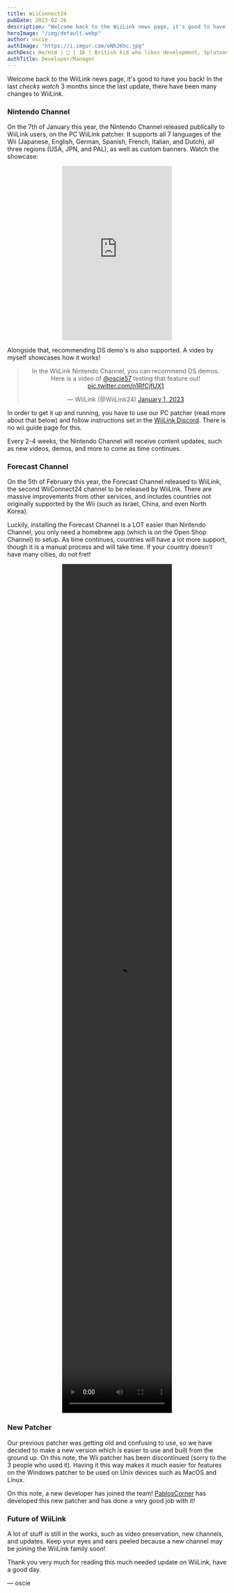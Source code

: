 ```yaml
---
title: WiiConnect24
pubDate: 2023-02-26
description: "Welcome back to the WiiLink news page, it's good to have you back! In the last *checks watch* 3 months since the last update, there have been many changes to WiiLink."
heroImage: "/img/default.webp"
author: oscie
authImage: "https://i.imgur.com/eNhJ6hc.jpg"
authDesc: He/Him | 🏴󠁧󠁢󠁥󠁮󠁧󠁿 | 16 | British kid who likes development, Splatoon, and rhythm gaming. May or may not own one too many squid plushies...
authTitle: Developer/Manager
---
```


Welcome back to the WiiLink news page, it's good to have you back! In the last *checks watch* 3 months since the last update, there have been many changes to WiiLink.

### Nintendo Channel

On the 7th of January this year, the Nintendo Channel released publically to WiiLink users, on the PC WiiLink patcher. It supports all 7 languages of the Wii (Japanese, English, German, Spanish, French, Italian, and Dutch), all three regions (USA, JPN, and PAL), as well as custom banners. Watch the showcase:

<center><iframe width="50%" height="400" src="https://www.youtube.com/embed/exDBfMbewYI" title="YouTube video player" frameborder="0" allow="accelerometer; autoplay; clipboard-write; encrypted-media; gyroscope; picture-in-picture; web-share" allowfullscreen></iframe></center>

Alongside that, recommending DS demo's is also supported. A video by myself showcases how it works!

<center><blockquote class="twitter-tweet"><p lang="en" dir="ltr">In the WiiLink Nintendo Channel, you can recommend DS demos. Here is a video of <a href="https://twitter.com/oscie57?ref_src=twsrc%5Etfw">@oscie57</a> testing that feature out! <a href="https://t.co/n1RfCjfUX1">pic.twitter.com/n1RfCjfUX1</a></p>&mdash; WiiLink (@WiiLink24) <a href="https://twitter.com/WiiLink24/status/1609615718533799937?ref_src=twsrc%5Etfw">January 1, 2023</a></blockquote> <script async src="https://platform.twitter.com/widgets.js" charset="utf-8"></script></center>

In order to get it up and running, you have to use our PC patcher (read more about that below) and follow instructions set in the [WiiLink Discord](https://discord.gg/wiilink). There is no wii.guide page for this.

Every 2-4 weeks, the Nintendo Channel will receive content updates, such as new videos, demos, and more to come as time continues.

### Forecast Channel

On the 5th of February this year, the Forecast Channel released to WiiLink, the second WiiConnect24 channel to be released by WiiLink. There are massive improvements from other services, and includes countries not originally supported by the Wii (such as Israel, China, and even North Korea).

Luckily, installing the Forecast Channel is a LOT easier than Nintendo Channel, you only need a homebrew app (which is on the Open Shop Channel) to setup. As time continues, countries will have a lot more support, though it is a manual process and will take time. If your country doesn't have many cities, do not fret!

<center><video width="50%" height="50%" controls><source src="https://cdn.discordapp.com/attachments/750582939443527730/1073368111694233630/Forecast_Channel_-_New_Locations.mp4"></video></center>

### New Patcher

Our previous patcher was getting old and confusing to use, so we have decided to make a new version which is easier to use and built from the ground up. On this note, the Wii patcher has been discontinued (sorry to the 3 people who used it). Having it this way makes it much easier for features on the Windows patcher to be used on Unix devices such as MacOS and Linux.

On this note, a new developer has joined the team! [PablosCorner](https://github.com/PablosCorner) has developed this new patcher and has done a very good job with it!

### Future of WiiLink

A lot of stuff is still in the works, such as video preservation, new channels, and updates. Keep your eyes and ears peeled because a new channel may be joining the WiiLink family soon!

Thank you very much for reading this much needed update on WiiLink, have a good day.

&mdash; oscie
